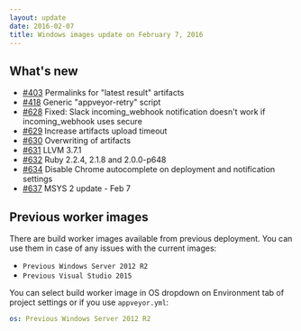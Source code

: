 ```yaml
---
layout: update
date: 2016-02-07
title: Windows images update on February 7, 2016
---
```


## What's new

* [#403](https://github.com/appveyor/ci/issues/403) Permalinks for "latest result" artifacts
* [#418](https://github.com/appveyor/ci/issues/418) Generic "appveyor-retry" script
* [#628](https://github.com/appveyor/ci/issues/628) Fixed: Slack incoming_webhook notification doesn't work if incoming_webhook uses secure
* [#629](https://github.com/appveyor/ci/issues/629) Increase artifacts upload timeout
* [#630](https://github.com/appveyor/ci/issues/630) Overwriting of artifacts
* [#631](https://github.com/appveyor/ci/issues/631) LLVM 3.7.1
* [#632](https://github.com/appveyor/ci/issues/632) Ruby 2.2.4, 2.1.8 and 2.0.0-p648
* [#634](https://github.com/appveyor/ci/issues/634) Disable Chrome autocomplete on deployment and notification settings
* [#637](https://github.com/appveyor/ci/issues/637) MSYS 2 update - Feb 7

## Previous worker images

There are build worker images available from previous deployment. You can use them in case of any issues with the current images:

* `Previous Windows Server 2012 R2`
* `Previous Visual Studio 2015`

You can select build worker image in OS dropdown on Environment tab of project settings or if you use `appveyor.yml`:

```yaml
os: Previous Windows Server 2012 R2
```

